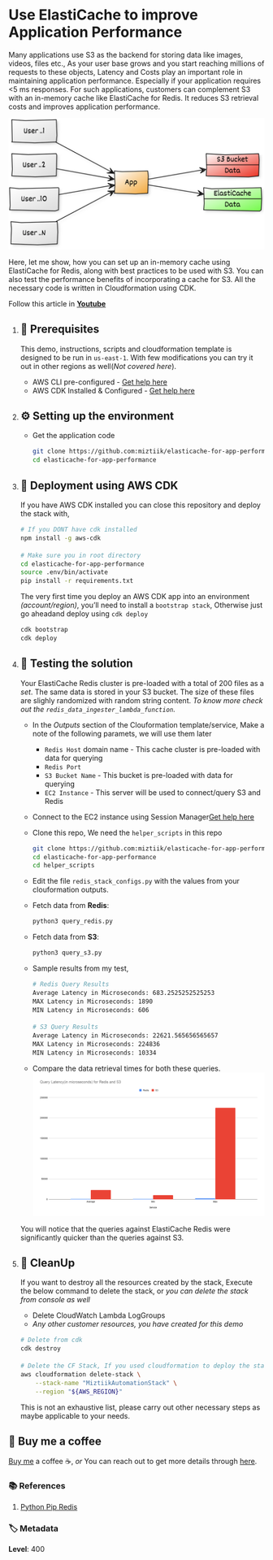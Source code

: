# Use ElastiCache to improve Application Performance

Many applications use S3 as the backend for storing data like images, videos, files etc., As your user base grows and you start reaching millions of requests to these objects, Latency and Costs play an important role in maintaining application performance. Especially if your application requires <5 ms responses. For such applications, customers can complement S3 with an in-memory cache like ElastiCache for Redis. It reduces S3 retrieval costs and improves application performance.

  ![Miztiik Serverless Video Metadata Extractor](images/miztiik_elasticache-for-app-performance_architecture.png)

Here, let me show, how you can set up an in-memory cache using ElastiCache for Redis, along with best practices to be used with S3. You can also test the performance benefits of incorporating a cache for S3. All the necessary code is written in Cloudformation using CDK.

  Follow this article in **[Youtube](https://www.youtube.com/c/ValaxyTechnologies)**

1. ## 🧰 Prerequisites

    This demo, instructions, scripts and cloudformation template is designed to be run in `us-east-1`. With few modifications you can try it out in other regions as well(_Not covered here_).

    - AWS CLI pre-configured - [Get help here](https://youtu.be/TPyyfmQte0U)
    - AWS CDK Installed & Configured - [Get help here](https://www.youtube.com/watch?v=MKwxpszw0Rc)

1. ## ⚙️ Setting up the environment

    - Get the application code

        ```bash
        git clone https://github.com:miztiik/elasticache-for-app-performance.git
        cd elasticache-for-app-performance
        ```

1. ## 🚀 Deployment using AWS CDK

    If you have AWS CDK installed you can close this repository and deploy the stack with,

    ```bash
    # If you DONT have cdk installed
    npm install -g aws-cdk

    # Make sure you in root directory
    cd elasticache-for-app-performance
    source .env/bin/activate
    pip install -r requirements.txt
    ```

    The very first time you deploy an AWS CDK app into an environment _(account/region)_, you’ll need to install a `bootstrap stack`, Otherwise just go aheadand   deploy using `cdk deploy`

    ```bash
    cdk bootstrap
    cdk deploy
    ```

1. ## 🔬 Testing the solution

    Your ElastiCache Redis cluster is pre-loaded with a total of 200 files as a _set_. The same data is stored in your S3 bucket. The size of these files are slighly randomized with random string content. _To know more check out the `redis_data_ingester_lambda_function`._

    - In the _Outputs_ section of the Clouformation template/service, Make a note of the following paramets, we will use them later
        - `Redis Host` domain name - This cache cluster is pre-loaded with data for querying
        - `Redis Port`
        - `S3 Bucket Name` - This bucket is pre-loaded with data for querying
        - `EC2 Instance` - This server will be used to connect/query S3 and Redis
    - Connect to the EC2 instance using Session Manager[Get help here](https://www.youtube.com/watch?v=-ASMtZBrx-k)
    - Clone this repo, We need the `helper_scripts` in this repo

        ```bash
        git clone https://github.com:miztiik/elasticache-for-app-performance.git
        cd elasticache-for-app-performance
        cd helper_scripts
        ```

    - Edit the file `redis_stack_configs.py` with the values from your clouformation outputs.
    - Fetch data from **Redis**:

        ```bash
        python3 query_redis.py
        ```

    - Fetch data from **S3**:

        ```bash
        python3 query_s3.py
        ```

    - Sample results from my test,

        ```bash
        # Redis Query Results
        Average Latency in Microseconds: 683.2525252525253
        MAX Latency in Microseconds: 1890
        MIN Latency in Microseconds: 606

        # S3 Query Results
        Average Latency in Microseconds: 22621.565656565657
        MAX Latency in Microseconds: 224836
        MIN Latency in Microseconds: 10334
        ```

    - Compare the data retrieval times for both these queries.
    ![miztiik_query_qatency_comparison_for_redis_vs_s3](images/miztiik_query_qatency_comparison_for_redis_vs_s3.png)

    You will notice that the queries against ElastiCache Redis were significantly quicker than the queries against S3.

1. ## 🧹 CleanUp

    If you want to destroy all the resources created by the stack, Execute the below command to delete the stack, or _you can delete the stack from console as well_

    - Delete CloudWatch Lambda LogGroups
    - _Any other customer resources, you have created for this demo_

    ```bash
    # Delete from cdk
    cdk destroy

    # Delete the CF Stack, If you used cloudformation to deploy the stack.
    aws cloudformation delete-stack \
        --stack-name "MiztiikAutomationStack" \
        --region "${AWS_REGION}"
    ```

    This is not an exhaustive list, please carry out other necessary steps as maybe applicable to your needs.

## 👋 Buy me a coffee

[Buy me](https://paypal.me/valaxy) a coffee ☕, _or_ You can reach out to get more details through [here](https://youtube.com/c/valaxytechnologies/about).

### 📚 References

1. [Python Pip Redis](https://pypi.org/project/redis/)

### 🏷️ Metadata

**Level**: 400
